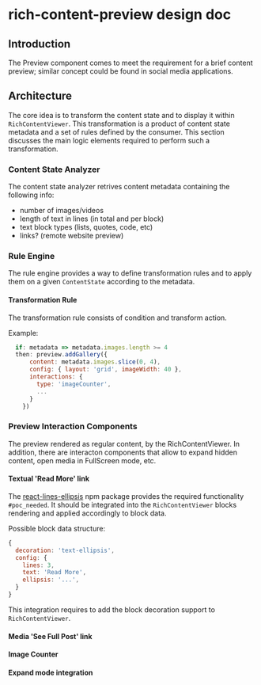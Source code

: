 # rich-content-preview design doc

## Introduction

The Preview component comes to meet the requirement for a brief content preview; similar concept could be found in social media applications.

## Architecture

The core idea is to transform the content state and to display it within `RichContentViewer`. This transformation is a product of content state metadata and a set of rules defined by the consumer. This section discusses the main logic elements required to perform such a transformation.

### Content State Analyzer

The content state analyzer retrives content metadata containing the following info:

- number of images/videos
- length of text in lines (in total and per block)
- text block types (lists, quotes, code, etc)
- links? (remote website preview)

### Rule Engine

The rule engine provides a way to define transformation rules and to apply them on a given `ContentState` according to the metadata.

#### Transformation Rule

The transformation rule consists of condition and transform action.

Example:

```js
  if: metadata => metadata.images.length >= 4
  then: preview.addGallery({
      content: metadata.images.slice(0, 4),
      config: { layout: 'grid', imageWidth: 40 },
      interactions: {
        type: 'imageCounter',
        ...
      }
    })
```

### Preview Interaction Components

The preview rendered as regular content, by the RichContentViewer. In addition, there are interacton components that allow to expand hidden content, open media in FullScreen mode, etc.

#### Textual 'Read More' link

The [react-lines-ellipsis](https://github.com/xiaody/react-lines-ellipsis) npm package provides the required functionality `#poc_needed`. It should be integrated into the `RichContentViewer` blocks rendering and applied accordingly to block data.

Possible block data structure:

```js
{
  decoration: 'text-ellipsis',
  config: {
    lines: 3,
    text: 'Read More',
    ellipsis: '...',
  }
}

```

This integration requires to add the block decoration support to `RichContentViewer`.

#### Media 'See Full Post' link

#### Image Counter

#### Expand mode integration

